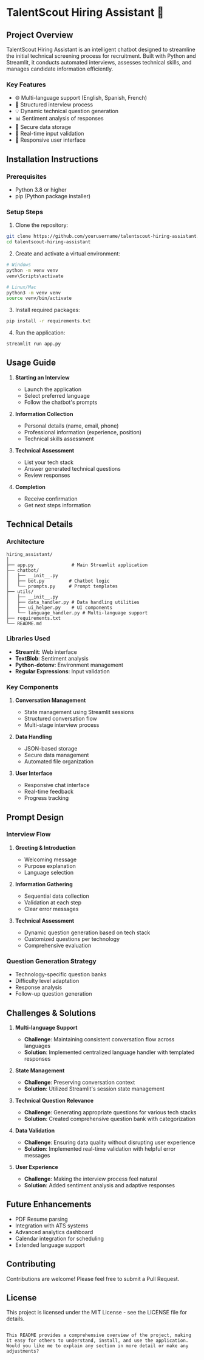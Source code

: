 # TalentScout Hiring Assistant 🤖

## Project Overview

TalentScout Hiring Assistant is an intelligent chatbot designed to streamline the initial technical screening process for recruitment. Built with Python and Streamlit, it conducts automated interviews, assesses technical skills, and manages candidate information efficiently.

### Key Features
- 🌐 Multi-language support (English, Spanish, French)
- 📝 Structured interview process
- 💡 Dynamic technical question generation
- 📊 Sentiment analysis of responses
- 💾 Secure data storage
- 🎯 Real-time input validation
- 📱 Responsive user interface

## Installation Instructions

### Prerequisites
- Python 3.8 or higher
- pip (Python package installer)

### Setup Steps

1. Clone the repository:
```bash
git clone https://github.com/yourusername/talentscout-hiring-assistant.git
cd talentscout-hiring-assistant
```

2. Create and activate a virtual environment:
```bash
# Windows
python -m venv venv
venv\Scripts\activate

# Linux/Mac
python3 -m venv venv
source venv/bin/activate
```

3. Install required packages:
```bash
pip install -r requirements.txt
```

4. Run the application:
```bash
streamlit run app.py
```

## Usage Guide

1. **Starting an Interview**
   - Launch the application
   - Select preferred language
   - Follow the chatbot's prompts

2. **Information Collection**
   - Personal details (name, email, phone)
   - Professional information (experience, position)
   - Technical skills assessment

3. **Technical Assessment**
   - List your tech stack
   - Answer generated technical questions
   - Review responses

4. **Completion**
   - Receive confirmation
   - Get next steps information

## Technical Details

### Architecture
```
hiring_assistant/
│
├── app.py              # Main Streamlit application
├── chatbot/
│   ├── __init__.py
│   ├── bot.py         # Chatbot logic
│   └── prompts.py     # Prompt templates
├── utils/
│   ├── __init__.py
│   ├── data_handler.py # Data handling utilities
│   ├── ui_helper.py    # UI components
│   └── language_handler.py # Multi-language support
├── requirements.txt
└── README.md
```

### Libraries Used
- **Streamlit**: Web interface
- **TextBlob**: Sentiment analysis
- **Python-dotenv**: Environment management
- **Regular Expressions**: Input validation

### Key Components
1. **Conversation Management**
   - State management using Streamlit sessions
   - Structured conversation flow
   - Multi-stage interview process

2. **Data Handling**
   - JSON-based storage
   - Secure data management
   - Automated file organization

3. **User Interface**
   - Responsive chat interface
   - Real-time feedback
   - Progress tracking

## Prompt Design

### Interview Flow
1. **Greeting & Introduction**
   - Welcoming message
   - Purpose explanation
   - Language selection

2. **Information Gathering**
   - Sequential data collection
   - Validation at each step
   - Clear error messages

3. **Technical Assessment**
   - Dynamic question generation based on tech stack
   - Customized questions per technology
   - Comprehensive evaluation

### Question Generation Strategy
- Technology-specific question banks
- Difficulty level adaptation
- Response analysis
- Follow-up question generation

## Challenges & Solutions

1. **Multi-language Support**
   - **Challenge**: Maintaining consistent conversation flow across languages
   - **Solution**: Implemented centralized language handler with templated responses

2. **State Management**
   - **Challenge**: Preserving conversation context
   - **Solution**: Utilized Streamlit's session state management

3. **Technical Question Relevance**
   - **Challenge**: Generating appropriate questions for various tech stacks
   - **Solution**: Created comprehensive question bank with categorization

4. **Data Validation**
   - **Challenge**: Ensuring data quality without disrupting user experience
   - **Solution**: Implemented real-time validation with helpful error messages

5. **User Experience**
   - **Challenge**: Making the interview process feel natural
   - **Solution**: Added sentiment analysis and adaptive responses

## Future Enhancements
- PDF Resume parsing
- Integration with ATS systems
- Advanced analytics dashboard
- Calendar integration for scheduling
- Extended language support

## Contributing
Contributions are welcome! Please feel free to submit a Pull Request.

## License
This project is licensed under the MIT License - see the LICENSE file for details.
```

This README provides a comprehensive overview of the project, making it easy for others to understand, install, and use the application. Would you like me to explain any section in more detail or make any adjustments?
